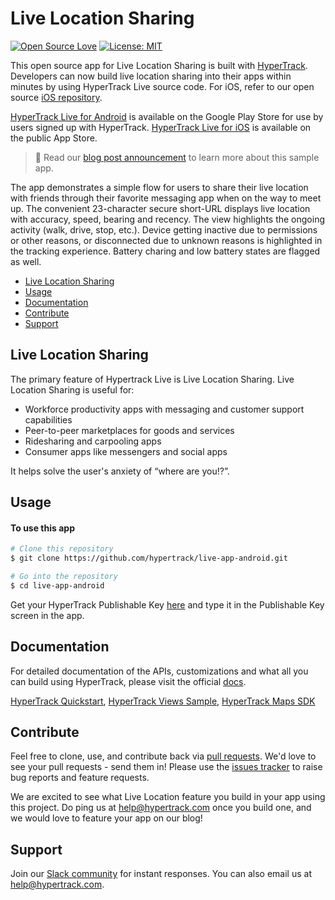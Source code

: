 # Live Location Sharing
[![Open Source Love](https://badges.frapsoft.com/os/v1/open-source.svg?v=103)](https://opensource.org/licenses/MIT) [![License: MIT](https://img.shields.io/badge/License-MIT-yellow.svg)](https://opensource.org/licenses/MIT) 

This open source app for Live Location Sharing is built with [HyperTrack](https://www.hypertrack.com). Developers can now build live location sharing into their apps within minutes by using HyperTrack Live source code. For iOS, refer to our open source [iOS repository](https://github.com/hypertrack/live-app-ios).

[HyperTrack Live for Android](https://play.google.com/store/apps/details?id=com.hypertrack.live) is available on the Google Play Store for use by users signed up with HyperTrack. [HyperTrack Live for iOS](https://apps.apple.com/us/app/hypertrack-live/id1076924821) is available on the public App Store.

> 👋 Read our [blog post announcement](https://hypertrack.com/blog/2019/07/19/build-live-location-sharing-in-your-work-app-within-minutes/) to learn more about this sample app.

The app demonstrates a simple flow for users to share their live location with friends through their favorite messaging app when on the way to meet up. The convenient 23-character secure short-URL displays live location with accuracy, speed, bearing and recency. The view highlights the ongoing activity (walk, drive, stop, etc.). Device getting inactive due to permissions or other reasons, or disconnected due to unknown reasons is highlighted in the tracking experience. Battery charing and low battery states are flagged as well.

- [Live Location Sharing](#live-location-sharing)
- [Usage](#usage)
- [Documentation](#documentation)
- [Contribute](#contribute)
- [Support](#support)

## Live Location Sharing
The primary feature of Hypertrack Live is Live Location Sharing. Live Location Sharing is useful for:
- Workforce productivity apps with messaging and customer support capabilities
- Peer-to-peer marketplaces for goods and services
- Ridesharing and carpooling apps
- Consumer apps like messengers and social apps

It helps solve the user's anxiety of “where are you⁉️”.

## Usage
#### To use this app

```bash
# Clone this repository
$ git clone https://github.com/hypertrack/live-app-android.git

# Go into the repository
$ cd live-app-android
```

Get your HyperTrack Publishable Key [here](https://dashboard.hypertrack.com/signup) and type it in the Publishable Key screen in the app.

## Documentation
For detailed documentation of the APIs, customizations and what all you can build using HyperTrack, please visit the official [docs](https://docs.hypertrack.com/).

[HyperTrack Quickstart](https://github.com/hypertrack/quickstart-android),
[HyperTrack Views Sample](https://github.com/hypertrack/views-android),
[HyperTrack Maps SDK](https://github.com/hypertrack/sdk-maps-google-android)

## Contribute
Feel free to clone, use, and contribute back via [pull requests](https://help.github.com/articles/about-pull-requests/). We'd love to see your pull requests - send them in! Please use the [issues tracker](https://github.com/hypertrack/live-app-android/issues) to raise bug reports and feature requests.

We are excited to see what Live Location feature you build in your app using this project. Do ping us at help@hypertrack.com once you build one, and we would love to feature your app on our blog!

## Support
Join our [Slack community](http://slack.hypertrack.com) for instant responses. You can also email us at help@hypertrack.com.


